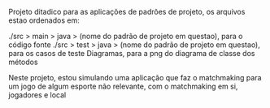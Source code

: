 Projeto ditadico para as aplicações de padrões de projeto, os arquivos estao ordenados em:

./src > main > java > (nome do padrão de projeto em questao), para o código fonte 
./src > test > java > (nome do padrão de projeto em questao), para os casos de teste 
Diagramas, para a png do diagrama de classe dos métodos

Neste projeto, estou simulando uma aplicação que faz o matchmaking para um jogo de algum esporte não relevante, com o matchmaking em si, jogadores e local
